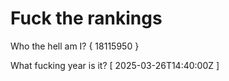 # Fuck the rankings

Who the hell am I?
{ 18115950 }

What fucking year is it?
[ 2025-03-26T14:40:00Z ]
